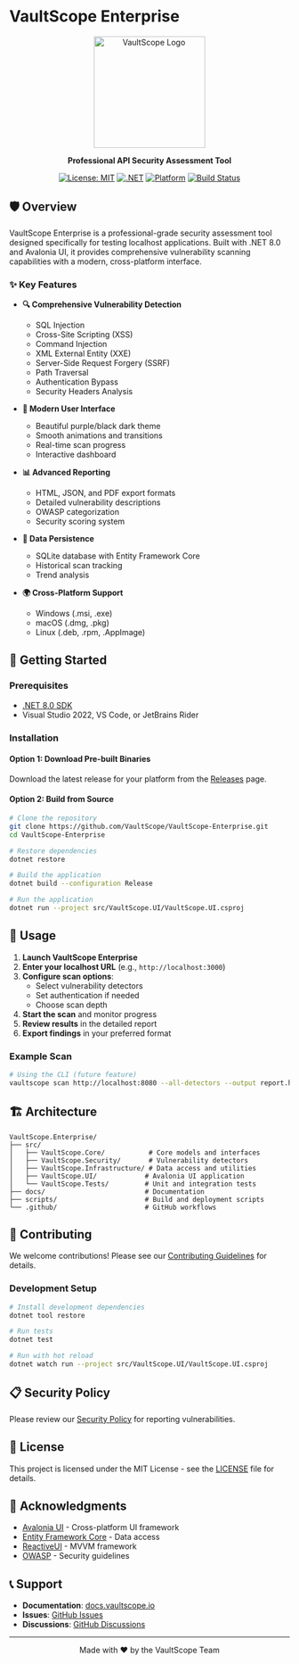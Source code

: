 # VaultScope Enterprise

<div align="center">
  <img src="docs/images/logo.png" alt="VaultScope Logo" width="200"/>
  
  **Professional API Security Assessment Tool**
  
  [![License: MIT](https://img.shields.io/badge/License-MIT-yellow.svg)](https://opensource.org/licenses/MIT)
  [![.NET](https://img.shields.io/badge/.NET-8.0-512BD4?logo=.net)](https://dotnet.microsoft.com/)
  [![Platform](https://img.shields.io/badge/Platform-Windows%20%7C%20macOS%20%7C%20Linux-lightgrey)](https://github.com/VaultScope/VaultScope-Enterprise)
  [![Build Status](https://img.shields.io/github/workflow/status/VaultScope/VaultScope-Enterprise/CI)](https://github.com/VaultScope/VaultScope-Enterprise/actions)
</div>

## 🛡️ Overview

VaultScope Enterprise is a professional-grade security assessment tool designed specifically for testing localhost applications. Built with .NET 8.0 and Avalonia UI, it provides comprehensive vulnerability scanning capabilities with a modern, cross-platform interface.

### ✨ Key Features

- **🔍 Comprehensive Vulnerability Detection**
  - SQL Injection
  - Cross-Site Scripting (XSS)
  - Command Injection
  - XML External Entity (XXE)
  - Server-Side Request Forgery (SSRF)
  - Path Traversal
  - Authentication Bypass
  - Security Headers Analysis

- **🎨 Modern User Interface**
  - Beautiful purple/black dark theme
  - Smooth animations and transitions
  - Real-time scan progress
  - Interactive dashboard

- **📊 Advanced Reporting**
  - HTML, JSON, and PDF export formats
  - Detailed vulnerability descriptions
  - OWASP categorization
  - Security scoring system

- **💾 Data Persistence**
  - SQLite database with Entity Framework Core
  - Historical scan tracking
  - Trend analysis

- **🌍 Cross-Platform Support**
  - Windows (.msi, .exe)
  - macOS (.dmg, .pkg)
  - Linux (.deb, .rpm, .AppImage)

## 🚀 Getting Started

### Prerequisites

- [.NET 8.0 SDK](https://dotnet.microsoft.com/download/dotnet/8.0)
- Visual Studio 2022, VS Code, or JetBrains Rider

### Installation

#### Option 1: Download Pre-built Binaries

Download the latest release for your platform from the [Releases](https://github.com/VaultScope/VaultScope-Enterprise/releases) page.

#### Option 2: Build from Source

```bash
# Clone the repository
git clone https://github.com/VaultScope/VaultScope-Enterprise.git
cd VaultScope-Enterprise

# Restore dependencies
dotnet restore

# Build the application
dotnet build --configuration Release

# Run the application
dotnet run --project src/VaultScope.UI/VaultScope.UI.csproj
```

## 🎯 Usage

1. **Launch VaultScope Enterprise**
2. **Enter your localhost URL** (e.g., `http://localhost:3000`)
3. **Configure scan options**:
   - Select vulnerability detectors
   - Set authentication if needed
   - Choose scan depth
4. **Start the scan** and monitor progress
5. **Review results** in the detailed report
6. **Export findings** in your preferred format

### Example Scan

```bash
# Using the CLI (future feature)
vaultscope scan http://localhost:8080 --all-detectors --output report.html
```

## 🏗️ Architecture

```
VaultScope.Enterprise/
├── src/
│   ├── VaultScope.Core/           # Core models and interfaces
│   ├── VaultScope.Security/       # Vulnerability detectors
│   ├── VaultScope.Infrastructure/ # Data access and utilities
│   ├── VaultScope.UI/            # Avalonia UI application
│   └── VaultScope.Tests/         # Unit and integration tests
├── docs/                         # Documentation
├── scripts/                      # Build and deployment scripts
└── .github/                      # GitHub workflows
```

## 🤝 Contributing

We welcome contributions! Please see our [Contributing Guidelines](CONTRIBUTING.md) for details.

### Development Setup

```bash
# Install development dependencies
dotnet tool restore

# Run tests
dotnet test

# Run with hot reload
dotnet watch run --project src/VaultScope.UI/VaultScope.UI.csproj
```

## 📋 Security Policy

Please review our [Security Policy](SECURITY.md) for reporting vulnerabilities.

## 📄 License

This project is licensed under the MIT License - see the [LICENSE](LICENSE) file for details.

## 🙏 Acknowledgments

- [Avalonia UI](https://avaloniaui.net/) - Cross-platform UI framework
- [Entity Framework Core](https://docs.microsoft.com/ef/core/) - Data access
- [ReactiveUI](https://reactiveui.net/) - MVVM framework
- [OWASP](https://owasp.org/) - Security guidelines

## 📞 Support

- **Documentation**: [docs.vaultscope.io](https://docs.vaultscope.io)
- **Issues**: [GitHub Issues](https://github.com/VaultScope/VaultScope-Enterprise/issues)
- **Discussions**: [GitHub Discussions](https://github.com/VaultScope/VaultScope-Enterprise/discussions)

---

<div align="center">
  Made with ❤️ by the VaultScope Team
</div>